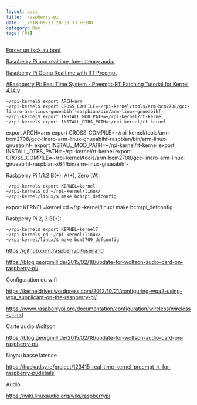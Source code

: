 ```yaml
---
layout: post
title:  raspberry-pi
date:   2018-09-21 20:38:33 +0200
category: Dev
tags: [Pi]
---
```


[Forcer un fsck au boot](https://raspberrypi.stackexchange.com/questions/61723/raspberry-pi-3-and-raspbian-jessie-how-to-run-fsck-at-boot)

[Raspberry Pi and realtime, low-latency audio](https://wiki.linuxaudio.org/wiki/raspberrypi)

[Raspberry Pi Going Realtime with RT Preempt](http://www.frank-durr.de/?p=203)

[#Raspberry Pi: Real Time System - Preempt-RT Patching Tutorial for Kernel 4.14.y ](https://lemariva.com/blog/2018/07/raspberry-pi-preempt-rt-patching-tutorial-for-kernel-4-14-y)

	~/rpi-kernel$ export ARCH=arm
	~/rpi-kernel$ export CROSS_COMPILE=~/rpi-kernel/tools/arm-bcm2708/gcc-linaro-arm-linux-gnueabihf-raspbian/bin/arm-linux-gnueabihf-
	~/rpi-kernel$ export INSTALL_MOD_PATH=~/rpi-kernel/rt-kernel
	~/rpi-kernel$ export INSTALL_DTBS_PATH=~/rpi-kernel/rt-kernel

export ARCH=arm
export CROSS_COMPILE=~/rpi-kernel/tools/arm-bcm2708/gcc-linaro-arm-linux-gnueabihf-raspbian/bin/arm-linux-gnueabihf-
export INSTALL_MOD_PATH=~/rpi-kernel/rt-kernel
export INSTALL_DTBS_PATH=~/rpi-kernel/rt-kernel
export CROSS_COMPILE=~/rpi-kernel/tools/arm-bcm2708/gcc-linaro-arm-linux-gnueabihf-raspbian-x64/bin/arm-linux-gnueabihf-



Rasbperry Pi 1/1.2 B(+), A(+), Zero (W):

    ~/rpi-kernel$ export KERNEL=kernel
    ~/rpi-kernel$ cd ~/rpi-kernel/linux/
    ~/rpi-kernel/linux/$ make bcmrpi_defconfig
	
export KERNEL=kernel
cd ~/rpi-kernel/linux/
make bcmrpi_defconfig
	

Rasbperry Pi 2, 3 B(+):

    ~/rpi-kernel$ export KERNEL=kernel7
    ~/rpi-kernel$ cd ~/rpi-kernel/linux/
    ~/rpi-kernel/linux/$ make bcm2709_defconfig

<https://github.com/raspberrypi/userland>

<https://blog.georgmill.de/2015/02/18/update-for-wolfson-audio-card-on-raspberry-pi/>

Configuration du wifi

<https://kerneldriver.wordpress.com/2012/10/21/configuring-wpa2-using-wpa_supplicant-on-the-raspberry-pi/>

<https://www.raspberrypi.org/documentation/configuration/wireless/wireless-cli.md>

Carte audio Wolfson 

<https://blog.georgmill.de/2015/02/18/update-for-wolfson-audio-card-on-raspberry-pi/>

Noyau basse latence

<https://hackaday.io/project/123415-real-time-kernel-preempt-rt-for-raspberry-pi/details>

Audio

<https://wiki.linuxaudio.org/wiki/raspberrypi>
